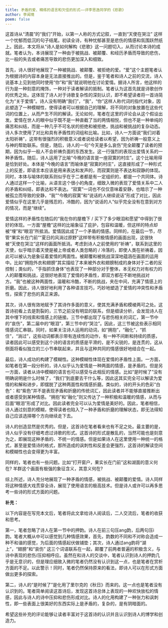 ```yaml
---
title: 矛盾的爱、精练的语言和欠佳的形式——评李思逸同学的《悲歌》
author: 李闻境
poem: false
---
```

这首诗从“清晨”的“我们”开始，以第一人称的方式记叙，一直到“天使在哭泣” 这样一个忧郁而低沉的句子结尾。初读全诗，有种忧郁甚至是悲伤的情感和氛围跃然纸上。因此，本文将从“诗人是如何解构《悲歌》这一问题切入，从而讨论本诗的成就。笔者认为，本诗展现了一种由于被挑战、被颠覆、和经历矛盾而导致的悲伤，比一般的失去或者痛苦导致的悲伤更加深入和细致。 

首先，诗人很好地展现了一种被挑战、被颠覆、被拒绝的爱。“爱”这个主题笔者认为根据诗的内容本身是无法直接推出的。但是，鉴于笔者和诗人之前的交流，诗人说基本上见到他同时使用“你”和“我”就说明他在讨论爱情。据诗人所言，他这样的行为是一种刻意的掩饰，一种对于读者解读的抵制。笔者认为这首先就是诗歌创作的优秀之处。这体现了诗人对于诗歌复杂性的深刻认识，即不希望读者将一首诗简化为“关于爱情”。诗人没有明确“我们”，“我”，“你”这样人称代词的指代对象，因此塑造了一种模糊性，使得读者可以根据自己的理解，将不同的对象放置在这些代词的位置上，从而产生不同的解读。无论如何，笔者在这里的评论会从这个假设出发。爱情在世人的眼中似乎既不是一种直截了当的两情相悦，但也不是一种单纯的痛苦和纠结，而是一种几乎不可名状的拒绝和被拒绝，挑战和被挑战的复杂动态。诗人多次使用了对比和具有矛盾性的词组和比喻。比如，诗人一方面说“我们对着太阳祈祷”，这带有很强烈的积极意义或者说给读者以希望，因为祈祷一般意义上与神的帮助联系。但是，随后，诗人的一句“今天是多么哀伤”完全颠覆了读者的预期，因为似乎一般人不会祈祷负面的东西发生。这一行强烈的表现出爱情关系的一种矛盾性。随后，诗人运用了比喻“今晚的语言是一座寂寞的村庄”。这个比喻用得是恰到好处。本体是“今晚的语言”而喻体是“寂寞的村庄”，这直接形成了一种形式上的反差，即语言本应该是用来表达和发声的，而寂寞则是不表达和寂静的体现。同时，本体与喻体的联系则似乎在于二者都是有一定组织的，都是一个共同体。诗人通过这样一个比喻，从语言这个很小的角度，细致入微的表现了爱情关系中二人的矛盾和纠结，即表达和不表达。“寂寞”一词也不仅仅意味着安静，也暗示了一种被孤立而导致的安静，“我”“今晚的寂寞”和“说话的人继续说话”形成了对比，因此爱情似乎在这里几乎是残忍的，冷酷的，因为“说话的人”似乎完全没有在意到对方的情况，而是“继续”。

爱情这样的矛盾性在随后的“我在你的屋檐下 / 买下了多少眼泪和愿望”中得到了很好的体现。一方面“屋檐”这样的比喻象征了庇护，包容和温暖，但这样的特点却被“埋”和“眼泪”所抵消。爱情因此成了一个矛盾的情感。同样的，在最后一节，尽管“果实长在门前”“夏日的风淌过原野”这样带有积极情感的画面出现，这很快被“天使在哭泣”这样的画面所抵消。考虑到诗人之前使用的“祈祷”，联系到这里的天使，似乎暗示着天使是被上帝或者人类忽略的 / 冷落的，即使人类在祈祷着，因此可以被认为是象征着爱情的两面性。被颠覆和被挑战深深地蕴涵在画面的运用中。比如“拥抱外衣和翅膀”其实描绘了本来被外衣和翅膀制成的身体对于二者的反控制；类似的，“手指抓住身体”也表现了一种部分对于整体，本无权力对有权力的人的颠覆和挑战，这很好地表现了爱情的矛盾性，即双方都在不断地挑战对方。“我”也被这种两面性，温暖和冷酷，不断的挑战，夹在中间，充满了情感上的折磨。因此，诗人很好地利用了各种语言技巧，巧妙地塑造了爱情的冲突性和矛盾性，探索了悲伤的真正来源。 

其次，诗人很有效地赋予了其诗作多面的意义，使其充满矛盾和模棱两可之处。这首诗初看上去是割裂的，三节之前没有明显的联系，但是细读分析，会发现诗人在其中埋下的线索和情感上的链接。三节中都出现了与悲伤相关的词汇，第一节中的“哀伤”，第二届中的“眼泪”，第三节中的“哭泣”。因此，这三节被这些表示相同情感词汇串联。同时，如果关注诗人运用的动词，如“拥抱”，“融化”，“抓住”，“淌过”，这些动词都表示带有连续性的动作，有一种不间断和持续的质感，读者因此可以感受到这个诗的语言的质感是平滑的，是不尖锐的，是连贯的，这从侧面将看似独立的三小节串联起来，并且与这种共同的情感很好地结合在一起。 

最后，诗人成功的构建了模糊性。这种模糊性体现在爱情的矛盾性上面。一方面，如笔者在第一段分析的，诗人似乎认为爱情是一种两面的情感，是矛盾的。但是另一方面，读者从诗中模糊的语言也可以感受与此相反的情感。比如“是时候了”没有明确说明是什么时候了，“我们”到底要去干什么等，因此这其实完全可以解读为爱情的和解和进步，即摆脱了这种两面性和情感折磨。类似的，诗的开头的色彩“白色”：和“紫色”并不是表现矛盾和折磨的传统词汇，因此读者并不能够直接推断出或者感受到某种情感。“拥抱”和“融化”则又传达了一种积极和温暖的情感，从而与后面“眼泪”形成了对比。因此读者完全可以认为爱情是美好的。因此，笔者相信，诗人通过刻意的模糊，使得读者也陷入了一种矛盾和折磨的理解状态，即无法得知自己应该选择哪个方向继续走下去。 

诗人的创造显然是优秀的。但是，这首诗在笔者看来也有不足之处。最主要的是，诗人似乎没有仔细考虑过诗歌的形式。这首诗的形式是散乱的，当然可能也是刻意为之，即展现这种矛盾的、不统一的情感。但是如果诗人在这里使用一种统一的格式，甚至是爱情诗的格式，那所造成的讽刺性和反差会更强烈，这首诗的解读空间和模糊性也会变得更为丰富。

同样的，笔者也有一些问题。比如“打开窗户，果实长在门前”这和湖面的意义何在? 羊群这个画面有极强的象征含义，其意义何在? 

综上所述，诗人充分地展现了一种矛盾的情感，被挑战、被颠覆的爱情。诗人同样将这种情感大戏贯穿全诗，展现了使用语言的极高技术。但是诗人或许可以再多思考一些诗的形式方面的问题。 

**补充：**

以下内容是在写完本文后，笔者将此文拿给诗人阅读后，二人交流后，笔者的收获和思考。 

第一，笔者忽略了诗人在第一节中的押韵。诗人在前三句压ang韵，后两句压i韵。笔者大概从中可以感觉到几种情感效果，首先，韵数的不同和不对称会造成一种不和谐的感觉，为后面的情感起伏做铺垫；其次，诗人通过ang韵将“湖上”，“翅膀”和“哀伤” 这三个词语联系在一起，颠覆了前两者普遍的积极含义，与诗中表现的悲伤/压抑相呼应。虽然在和诗人的交谈中，笔者认识到诗人的押韵几乎是无意识的，但是理应细致入微的笔者仍然没有认识到这一点，也是笔者在赏析方面的不足。以此警示！同时，笔者仍然保持原来的看法，即诗人可以在形式方面做出更多的探索。 

第二，诗人的“是时候了”是化用了里尔克的《秋日》而来的。这一点也是笔者没有认识到的。笔者简单阅读这首诗后，发现这首诗总体上表现的一种欢快放松的情感，因此与诗人的诗中压抑和悲伤形成对比。诗人的化用构建了一种张力和讽刺性，即一些表面上很美好的东西实际上是矛盾的，复杂的，是有阴暗面的。 

希望这些补充的评论能够让读者丰富对于这首诗的认识并且认识到诗人的博学和创造力。 
